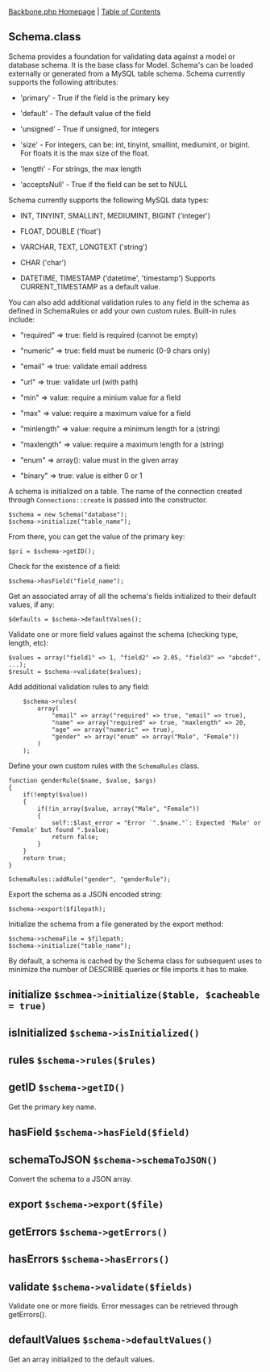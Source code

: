[Backbone.php Homepage](https://github.com/jamesatracy/Backbone.php) | [Table of Contents](toc.md)

## Schema.class

Schema provides a foundation for validating data against a model or database schema. It is the base class for Model. Schema's can be loaded externally or generated from a MySQL table schema. Schema currently supports the following attributes:

* 'primary' - True if the field is the primary key

* 'default' - The default value of the field

* 'unsigned' - True if unsigned, for integers

* 'size' - For integers, can be: int, tinyint, smallint, mediumint, or bigint. For floats it is the max size of the float.

* 'length' - For strings, the max length

* 'acceptsNull' - True if the field can be set to NULL

Schema currently supports the following MySQL data types:

* INT, TINYINT, SMALLINT, MEDIUMINT, BIGINT ('integer')

* FLOAT, DOUBLE ('float')

* VARCHAR, TEXT, LONGTEXT ('string')

* CHAR ('char')

* DATETIME, TIMESTAMP ('datetime', 'timestamp') Supports CURRENT_TIMESTAMP as a default value.

You can also add additional validation rules to any field in the schema as defined in SchemaRules or add your own custom rules. Built-in rules include:

* "required" => true: field is required (cannot be empty)

* "numeric" => true: field must be numeric (0-9 chars only)

* "email" => true: validate email address

* "url" => true: validate url (with path)

* "min" => value: require a minium value for a field

* "max" => value: require a maximum value for a field

* "minlength" => value: require a minimum length for a (string)

* "maxlength" => value: require a maximum length for a (string)

* "enum" => array(): value must in the given array

* "binary" => true: value is either 0 or 1

A schema is initialized on a table. The name of the connection created through `Connections::create` is passed into the constructor.

	$schema = new Schema("database");
	$schema->initialize("table_name");
	
From there, you can get the value of the primary key:

	$pri = $schema->getID();
	
Check for the existence of a field:

	$schema->hasField("field_name");
	
Get an associated array of all the schema's fields initialized to their default values, if any:

	$defaults = $schema->defaultValues();
	
Validate one or more field values against the schema (checking type, length, etc):

	$values = array("field1" => 1, "field2" => 2.05, "field3" => "abcdef", ...);
	$result = $schema->validate($values);

Add additional validation rules to any field:

		$schema->rules(
			array(
				"email" => array("required" => true, "email" => true),
				"name" => array("required" => true, "maxlength" => 20,
				"age" => array("numeric" => true),
				"gender" => array("enum" => array("Male", "Female"))
			)
		);
	
Define your own custom rules with the `SchemaRules` class.

	function genderRule($name, $value, $args)
	{
		if(!empty($value))
		{
			if(!in_array($value, array("Male", "Female"))
			{
				self::$last_error = "Error `".$name."`: Expected 'Male' or 'Female' but found ".$value;
				return false;
			}
		}
		return true;
	}
	
	SchemaRules::addRule("gender", "genderRule");

Export the schema as a JSON encoded string:

	$schema->export($filepath);
	
Initialize the schema from a file generated by the export method:

	$schema->schemaFile = $filepath;
	$schema->initialize("table_name");
	
By default, a schema is cached by the Schema class for subsequent uses to minimize the number of DESCRIBE queries or file imports it has to make.

## initialize `$schmea->initialize($table, $cacheable = true)`

## isInitialized `$schema->isInitialized()`

## rules `$schema->rules($rules)`

## getID `$schema->getID()`

Get the primary key name.

## hasField `$schema->hasField($field)`

## schemaToJSON `$schema->schemaToJSON()`

Convert the schema to a JSON array.

## export `$schema->export($file)`

## getErrors `$schema->getErrors()`

## hasErrors `$schema->hasErrors()`

## validate `$schema->validate($fields)`

Validate one or more fields. Error messages can be retrieved through getErrors().

## defaultValues `$schema->defaultValues()`

Get an array initialized to the default values.